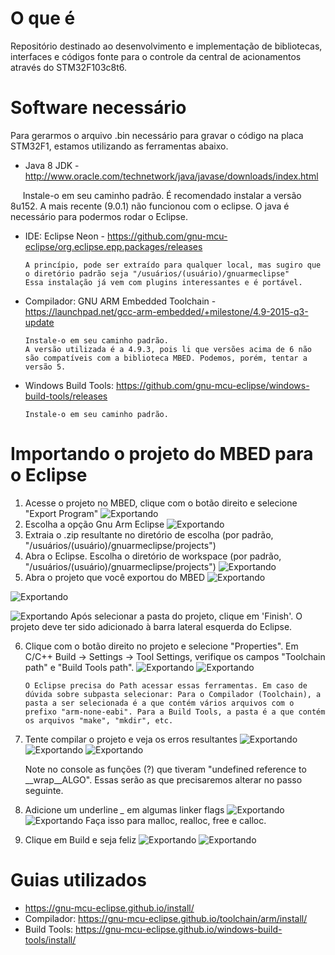# O que é
Repositório destinado ao desenvolvimento e implementação de bibliotecas, interfaces e códigos fonte para o controle da central de acionamentos através do STM32F103c8t6.

# Software necessário
Para gerarmos o arquivo .bin necessário para gravar o código na placa STM32F1, estamos utilizando as ferramentas abaixo.
- Java 8 JDK - http://www.oracle.com/technetwork/java/javase/downloads/index.html

      Instale-o em seu caminho padrão. 
      É recomendado instalar a versão 8u152. A mais recente (9.0.1) não funcionou com o eclipse.
      O java é necessário para podermos rodar o Eclipse.

- IDE: Eclipse Neon -  https://github.com/gnu-mcu-eclipse/org.eclipse.epp.packages/releases

      A princípio, pode ser extraído para qualquer local, mas sugiro que o diretório padrão seja "/usuários/(usuário)/gnuarmeclipse"
      Essa instalação já vem com plugins interessantes e é portável. 
      
      
- Compilador: GNU ARM Embedded Toolchain -  https://launchpad.net/gcc-arm-embedded/+milestone/4.9-2015-q3-update
      
      
      Instale-o em seu caminho padrão.
      A versão utilizada é a 4.9.3, pois li que versões acima de 6 não são compatíveis com a biblioteca MBED. Podemos, porém, tentar a versão 5.
      
- Windows Build Tools: https://github.com/gnu-mcu-eclipse/windows-build-tools/releases
      
      Instale-o em seu caminho padrão.
        
# Importando o projeto do MBED para o Eclipse
1. Acesse o projeto no MBED, clique com o botão direito e selecione "Export Program"
![Exportando](fotosPassoAPasso/mbedExport1.png)
2. Escolha a opção Gnu Arm Eclipse
![Exportando](fotosPassoAPasso/mbedExport2.png)
3. Extraia o .zip resultante no diretório de escolha (por padrão, "/usuários/(usuário)/gnuarmeclipse/projects")
4. Abra o  Eclipse. Escolha o diretório de workspace (por padrão, "/usuários/(usuário)/gnuarmeclipse/projects")
![Exportando](fotosPassoAPasso/eclipseSetup1.png)
5. Abra o projeto que você exportou do MBED
![Exportando](fotosPassoAPasso/eclipseSetup2.png)

![Exportando](fotosPassoAPasso/eclipseSetup3.png)

![Exportando](fotosPassoAPasso/eclipseSetup4.png)
Após selecionar a pasta do projeto, clique em 'Finish'. O projeto deve ter sido adicionado à barra lateral esquerda do Eclipse.

6. Clique com o botão direito no projeto e selecione "Properties". Em C/C++ Build -> Settings -> Tool Settings, verifique os campos "Toolchain path" e "Build Tools path". 
![Exportando](fotosPassoAPasso/eclipseSetup5.png)
![Exportando](fotosPassoAPasso/eclipseSetup6.png)

       O Eclipse precisa do Path acessar essas ferramentas. Em caso de dúvida sobre subpasta selecionar: Para o Compilador (Toolchain), a pasta a ser selecionada é a que contém vários arquivos com o prefixo "arm-none-eabi". Para a Build Tools, a pasta é a que contém os arquivos "make", "mkdir", etc. 

7. Tente compilar o projeto e veja os erros resultantes
![Exportando](fotosPassoAPasso/eclipseSetup7.png)
![Exportando](fotosPassoAPasso/eclipseSetup8.png)
![Exportando](fotosPassoAPasso/eclipseSetup9.png)
     
     Note no console as funções (?) que tiveram "undefined reference to __wrap__ALGO". Essas serão as que precisaremos alterar no passo seguinte.
     
8. Adicione um underline *_* em algumas linker flags
![Exportando](fotosPassoAPasso/eclipseSetup10.png)
![Exportando](fotosPassoAPasso/eclipseSetup11.png)
Faça isso para malloc, realloc, free e calloc.

9. Clique em Build e seja feliz
![Exportando](fotosPassoAPasso/eclipseSetup7.png)
![Exportando](fotosPassoAPasso/eclipseSetup11.png)


# Guias utilizados
- https://gnu-mcu-eclipse.github.io/install/
- Compilador: https://gnu-mcu-eclipse.github.io/toolchain/arm/install/
- Build Tools: https://gnu-mcu-eclipse.github.io/windows-build-tools/install/
